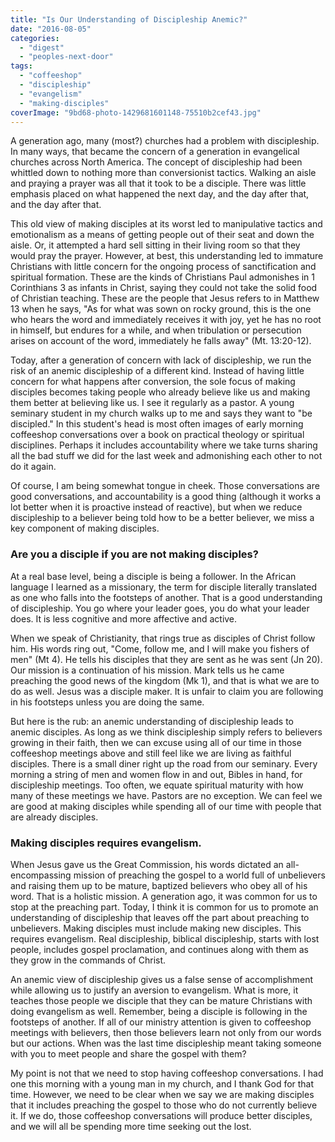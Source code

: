 ```yaml
---
title: "Is Our Understanding of Discipleship Anemic?"
date: "2016-08-05"
categories: 
  - "digest"
  - "peoples-next-door"
tags: 
  - "coffeeshop"
  - "discipleship"
  - "evangelism"
  - "making-disciples"
coverImage: "9bd68-photo-1429681601148-75510b2cef43.jpg"
---
```


A generation ago, many (most?) churches had a problem with discipleship. In many ways, that became the concern of a generation in evangelical churches across North America. The concept of discipleship had been whittled down to nothing more than conversionist tactics. Walking an aisle and praying a prayer was all that it took to be a disciple. There was little emphasis placed on what happened the next day, and the day after that, and the day after that.

This old view of making disciples at its worst led to manipulative tactics and emotionalism as a means of getting people out of their seat and down the aisle. Or, it attempted a hard sell sitting in their living room so that they would pray the prayer. However, at best, this understanding led to immature Christians with little concern for the ongoing process of sanctification and spiritual formation. These are the kinds of Christians Paul admonishes in 1 Corinthians 3 as infants in Christ, saying they could not take the solid food of Christian teaching. These are the people that Jesus refers to in Matthew 13 when he says, "As for what was sown on rocky ground, this is the one who hears the word and immediately receives it with joy, yet he has no root in himself, but endures for a while, and when tribulation or persecution arises on account of the word, immediately he falls away" (Mt. 13:20-12).

Today, after a generation of concern with lack of discipleship, we run the risk of an anemic discipleship of a different kind. Instead of having little concern for what happens after conversion, the sole focus of making disciples becomes taking people who already believe like us and making them better at believing like us. I see it regularly as a pastor. A young seminary student in my church walks up to me and says they want to "be discipled." In this student's head is most often images of early morning coffeeshop conversations over a book on practical theology or spiritual disciplines. Perhaps it includes accountability where we take turns sharing all the bad stuff we did for the last week and admonishing each other to not do it again.

Of course, I am being somewhat tongue in cheek. Those conversations are good conversations, and accountability is a good thing (although it works a lot better when it is proactive instead of reactive), but when we reduce discipleship to a believer being told how to be a better believer, we miss a key component of making disciples.

### Are you a disciple if you are not making disciples?

At a real base level, being a disciple is being a follower. In the African language I learned as a missionary, the term for disciple literally translated as one who falls into the footsteps of another. That is a good understanding of discipleship. You go where your leader goes, you do what your leader does. It is less cognitive and more affective and active.

When we speak of Christianity, that rings true as disciples of Christ follow him. His words ring out, "Come, follow me, and I will make you fishers of men" (Mt 4). He tells his disciples that they are sent as he was sent (Jn 20). Our mission is a continuation of his mission. Mark tells us he came preaching the good news of the kingdom (Mk 1), and that is what we are to do as well. Jesus was a disciple maker. It is unfair to claim you are following in his footsteps unless you are doing the same.

But here is the rub: an anemic understanding of discipleship leads to anemic disciples. As long as we think discipleship simply refers to believers growing in their faith, then we can excuse using all of our time in those coffeeshop meetings above and still feel like we are living as faithful disciples. There is a small diner right up the road from our seminary. Every morning a string of men and women flow in and out, Bibles in hand, for discipleship meetings. Too often, we equate spiritual maturity with how many of these meetings we have. Pastors are no exception. We can feel we are good at making disciples while spending all of our time with people that are already disciples.

### Making disciples requires evangelism.

When Jesus gave us the Great Commission, his words dictated an all-encompassing mission of preaching the gospel to a world full of unbelievers and raising them up to be mature, baptized believers who obey all of his word. That is a holistic mission. A generation ago, it was common for us to stop at the preaching part. Today, I think it is common for us to promote an understanding of discipleship that leaves off the part about preaching to unbelievers. Making disciples must include making new disciples. This requires evangelism. Real discipleship, biblical discipleship, starts with lost people, includes gospel proclamation, and continues along with them as they grow in the commands of Christ.

An anemic view of discipleship gives us a false sense of accomplishment while allowing us to justify an aversion to evangelism. What is more, it teaches those people we disciple that they can be mature Christians with doing evangelism as well. Remember, being a disciple is following in the footsteps of another. If all of our ministry attention is given to coffeeshop meetings with believers, then those believers learn not only from our words but our actions. When was the last time discipleship meant taking someone with you to meet people and share the gospel with them?

My point is not that we need to stop having coffeeshop conversations. I had one this morning with a young man in my church, and I thank God for that time. However, we need to be clear when we say we are making disciples that it includes preaching the gospel to those who do not currently believe it. If we do, those coffeeshop conversations will produce better disciples, and we will all be spending more time seeking out the lost.
